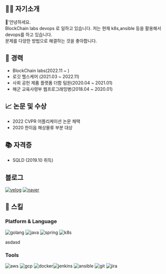 ## 👦🏻  자기소개
👋'안녕하세요. <br/>
BlockChain labs devops 로 일하고 있습니다. 저는 현재 k8s,ansible 등을 활용해서 devops를 하고 있습니다.<br/>
문제를 다양한 방법으로 해결하는 것을 좋아합니다.


## 👷 경력
- BlockChain labs(2022.11 ~ )
- 로깃 헬스케어 (2021.03 ~ 2022.11)
- 사회 공헌 제품 플랫폼 더함 팀원(2020.04 ~ 2021.01)
- 해군 교육사령부 웹프로그래밍병(2018.04 ~ 2020.01)

## 📈 논문 및 수상
- 2022 CVPR 어플리케이션 논문 채택
- 2020 한이음 해상물류 부분 대상

## 📚 자격증
- SQLD (2019.10 취득)

## 블로그
<div>
<a href="https://velog.io/@tae2089"><img alt="velog" src ="https://img.shields.io/badge/Velog-20C997.svg?&style=for-the-badge&logo=velog&logoColor=white"/></a>
<a href="https://blog.naver.com/tae2089"><img alt="naver" src ="https://img.shields.io/badge/Naver-03C75A.svg?&style=for-the-badge&logo=velog&logoColor=white"/></a>
</div>

## 💪 스킬
### Platform & Language
<div>
<img alt="golang" src ="https://img.shields.io/badge/Go-00ADD8.svg?&style=for-the-badge&logo=go&logoColor=white"/>
<img alt="java" src ="https://img.shields.io/badge/Java-007396.svg?&style=for-the-badge&logo=java&logoColor=white"/>
<img alt="spring" src ="https://img.shields.io/badge/Spring-6DB33F.svg?&style=for-the-badge&logo=spring&logoColor=white"/>
<img alt="k8s" src ="https://img.shields.io/badge/kubernetes-#326CE5.svg?&style=for-the-badge&logo=spring&logoColor=white"/>
</div>

asdasd
### Tools
<div style="display:flex;flex-direction: row;">
<div>
<img alt="aws" src ="https://img.shields.io/badge/Amazonaws-232F3E.svg?&style=for-the-badge&logo=amazonaws&logoColor=white"/>
<img alt="gcp" src ="https://img.shields.io/badge/Googlecloud-4285F4.svg?&style=for-the-badge&logo=googlecloud&logoColor=white"/>
<img alt="docker" src ="https://img.shields.io/badge/Docker-2496ED.svg?&style=for-the-badge&logo=docker&logoColor=white"/>
</div>
<div>
<img alt="jenkins" src ="https://img.shields.io/badge/Jenkins-D24939.svg?&style=for-the-badge&logo=jenkins&logoColor=white"/>
<img alt="ansible" src ="https://img.shields.io/badge/Ansible-EE0000.svg?&style=for-the-badge&logo=ansible&logoColor=white"/>
  
<img alt="git" src ="https://img.shields.io/badge/git-F05032.svg?&style=for-the-badge&logo=git&logoColor=white"/>
<img alt="jira" src ="https://img.shields.io/badge/jira-0052CC.svg?&style=for-the-badge&logo=jira&logoColor=white"/>
</div>
</div>
